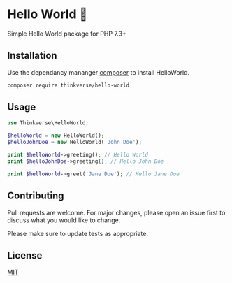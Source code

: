 # Hello World 👋

Simple Hello World package for PHP 7.3+


## Installation
Use the dependancy mananger [composer] to install HelloWorld.

```bash
composer require thinkverse/hello-world
```

## Usage
```php
use Thinkverse\HelloWorld;

$helloWorld = new HelloWorld();
$helloJohnDoe = new HelloWorld('John Doe');

print $helloWorld->greeting(); // Hello World
print $helloJohnDoe->greeting(); // Hello John Doe

print $helloWorld->greet('Jane Doe'); // Hello Jane Doe
```

## Contributing
Pull requests are welcome. For major changes, please open an issue first to discuss what you would like to change.

Please make sure to update tests as appropriate.

## License
[MIT]

[composer]: https://getcomposer.org/
[mit]: https://choosealicense.com/licenses/mit/